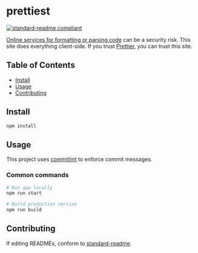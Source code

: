 # prettiest

[![standard-readme compliant](https://img.shields.io/badge/readme%20style-standard-brightgreen.svg?style=flat-square)](https://github.com/RichardLitt/standard-readme)

[Online services for formatting or parsing code](https://www.thoughtworks.com/radar/tools/online-services-for-formatting-or-parsing-code) can be a security risk. This site does everything client-side. If you trust [Prettier](https://prettier.io/), you can trust this site.

## Table of Contents

- [Install](#install)
- [Usage](#usage)
- [Contributing](#contributing)

## Install

```bash
npm install
```

## Usage

This project uses [commitlint](https://github.com/conventional-changelog/commitlint) to enforce commit messages.

### Common commands

```bash
# Run app locally
npm run start

# Build production version
npm run build
```

## Contributing

If editing READMEs, conform to [standard-readme](https://github.com/RichardLitt/standard-readme).
